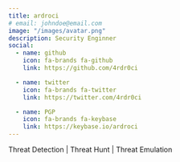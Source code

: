 ```yaml
---
title: ardroci
# email: johndoe@email.com
image: "/images/avatar.png"
description: Security Enginner
social:
  - name: github
    icon: fa-brands fa-github
    link: https://github.com/4rdr0ci

  - name: twitter
    icon: fa-brands fa-twitter
    link: https://twitter.com/4rdr0ci

  - name: PGP
    icon: fa-brands fa-keybase
    link: https://keybase.io/ardroci
---
```


Threat Detection | Threat Hunt | Threat Emulation